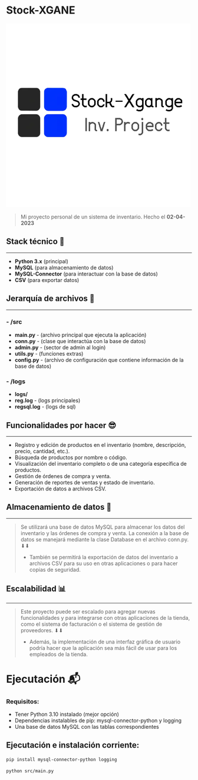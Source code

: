 # __Stock-XGANE__

![](imgs/Logo-Xgange.png)

> Mi proyecto personal de un sistema de inventario. Hecho el **02-04-2023**

## Stack técnico 🔨
***

* **Python 3.x** (principal)
* **MySQL** (para almacenamiento de datos)
* **MySQL-Connector** (para interactuar con la base de datos)
* **CSV** (para exportar datos)

## Jerarquía de archivos 📁
***
### - **/src**
* **main.py** - (archivo principal que ejecuta la aplicación)
* **conn.py** - (clase que interactúa con la base de datos)
* **admin.py** - (sector de admin al login)
* **utils.py** - (funciones extras)
* **config.py** - (archivo de configuración que contiene información de la base de datos)
### - **/logs**
* **logs/**
* **reg.log** - (logs principales)
* **regsql.log** - (logs de sql)

## Funcionalidades por hacer 😎
***

* Registro y edición de productos en el inventario (nombre, descripción, precio, cantidad, etc.).
* Búsqueda de productos por nombre o código.
* Visualización del inventario completo o de una categoría específica de productos.
* Gestión de órdenes de compra y venta.
* Generación de reportes de ventas y estado de inventario.
* Exportación de datos a archivos CSV.

## Almacenamiento de datos 🎲
***
> Se utilizará una base de datos MySQL para almacenar los datos del inventario y las órdenes de compra y venta. La conexión a la base de datos se manejará mediante la clase Database en el archivo conn.py. ⬇⬇
> * También se permitirá la exportación de datos del inventario a archivos CSV para su uso en otras aplicaciones o para hacer copias de seguridad.

## Escalabilidad 📊
***
> Este proyecto puede ser escalado para agregar nuevas funcionalidades y para integrarse con otras aplicaciones de la tienda, como el sistema de facturación o el sistema de gestión de proveedores. ⬇⬇ 
> * Además, la implementación de una interfaz gráfica de usuario podría hacer que la aplicación sea más fácil de usar para los empleados de la tienda.

# Ejecutación 📬

### Requisitos:
* Tener Python 3.10 instalado (mejor opción)
* Dependencias instalables de pip: mysql-connector-python y logging
* Una base de datos MySQL con las tablas correspondientes

## Ejecutación e instalación corriente:
```bash
pip install mysql-connector-python logging
```
```bash
python src/main.py
```